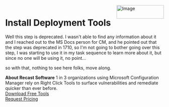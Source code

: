 <img style="float: right;" src="https://www.recastsoftware.com/wp-content/uploads/2021/10/Recast-Logo-Dark_Horizontal.svg"  alt="Image" height="43" width="150">

# Install Deployment Tools

Well this step is deprecated.  I wasn't able to find any information about it and I reached out to the MS Docs person for CM, and he pointed out that the step was deprecated in 1710, so I'm not going to bother going over this step, I was starting to use it in my task sequence to learn more about it, but since no one will be using it, no point... 

so with that, nothing to see here folks, move along.

**About Recast Software**
1 in 3 organizations using Microsoft Configuration Manager rely on Right Click Tools to surface vulnerabilities and remediate quicker than ever before.  
[Download Free Tools](https://www.recastsoftware.com/?utm_source=cmdocs&utm_medium=referral&utm_campaign=cmdocs#formarea)  
[Request Pricing](https://www.recastsoftware.com/pricing?utm_source=cmdocs&utm_medium=referral&utm_campaign=cmdocs)